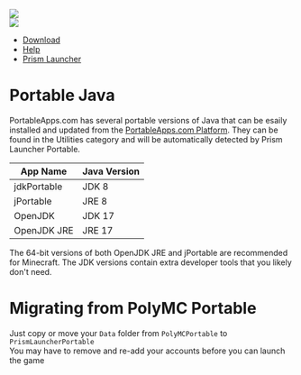 [![][release-badge]][download]\
[![][prism-badge]][prism launcher]

- [Download]
- [Help]
- [Prism Launcher]

# Portable Java

PortableApps.com has several portable versions of Java that can be esaily
installed and updated from the [PortableApps.com Platform](https://portableapps.com/download).
They can be found in the Utilities category and will be automatically detected by Prism Launcher Portable.

App Name    | Java Version
----------- | ------------
jdkPortable | JDK 8
jPortable   | JRE 8
OpenJDK     | JDK 17
OpenJDK JRE | JRE 17

The 64-bit versions of both OpenJDK JRE and jPortable are recommended for Minecraft.
The JDK versions contain extra developer tools that you likely don't need.

# Migrating from PolyMC Portable

Just copy or move your `Data` folder from `PolyMCPortable` to `PrismLauncherPortable` \
You may have to remove and re-add your accounts before you can launch the game

[download]: https://github.com/RuiNtD/PrismLauncherPortable/releases/latest
[help]: https://RuiNtD.github.io/PrismLauncherPortable/PrismLauncherPortable/help.html
[prism launcher]: https://prismlauncher.org/
[release-badge]: https://img.shields.io/github/v/release/RuiNtD/PrismLauncherPortable?label=Prism+Launcher+Portable&style=for-the-badge
[prism-badge]: https://img.shields.io/github/v/release/PrismLauncher/PrismLauncher?label=Prism+Launcher&style=for-the-badge
